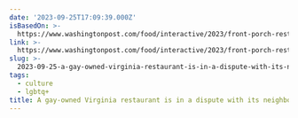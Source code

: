 ```yaml
---
date: '2023-09-25T17:09:39.000Z'
isBasedOn: >-
  https://www.washingtonpost.com/food/interactive/2023/front-porch-restaurant-virginia-dispute/?itid=pr_enhanced-template_3
link: >-
  https://www.washingtonpost.com/food/interactive/2023/front-porch-restaurant-virginia-dispute/?itid=pr_enhanced-template_3
slug: >-
  2023-09-25-a-gay-owned-virginia-restaurant-is-in-a-dispute-with-its-neighbors-washin
tags:
  - culture
  - lgbtq+
title: A gay-owned Virginia restaurant is in a dispute with its neighbors - Washin
---
```


